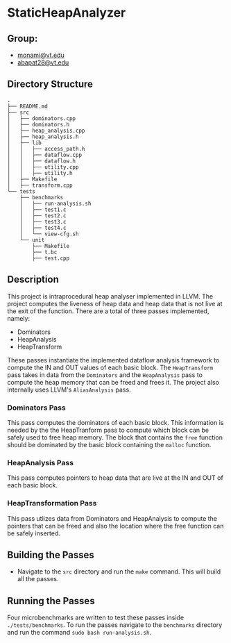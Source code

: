 # StaticHeapAnalyzer

## Group:
- monami@vt.edu
- abapat28@vt.edu

## Directory Structure
```
.
├── README.md
├── src
│   ├── dominators.cpp
│   ├── dominators.h
│   ├── heap_analysis.cpp
│   ├── heap_analysis.h
│   ├── lib
│   │   ├── access_path.h
│   │   ├── dataflow.cpp
│   │   ├── dataflow.h
│   │   ├── utility.cpp
│   │   ├── utility.h
│   ├── Makefile
│   ├── transform.cpp
└── tests
    ├── benchmarks
    │   ├── run-analysis.sh
    │   ├── test1.c
    │   ├── test2.c
    │   ├── test3.c
    │   ├── test4.c
    │   └── view-cfg.sh
    └── unit
        ├── Makefile
        ├── t.bc
        ├── test.cpp
```

## Description
This project is intraprocedural heap analyser implemented in LLVM. The project computes the liveness of heap data and heap data that is not live at the exit of the function. There are a total of three passes implemented, namely:
- Dominators
- HeapAnalysis
- HeapTransform

These passes instantiate the implemented dataflow analysis framework to compute the IN and OUT values of each basic block. The `HeapTransform` pass takes in data from the `Dominators` and the `HeapAnalysis` pass to compute the heap memory that can be freed and frees it. The project also internally uses LLVM's `AliasAnalysis` pass.

### Dominators Pass
This pass computes the dominators of each basic block. This information is needed by the the HeapTranform pass to compute which block can be safely used to free heap memory. The block that contains the `free` function should be dominated by the basic block containing the `malloc` function.

### HeapAnalysis Pass
This pass computes pointers to heap data that are live at the IN and OUT of each basic block.

### HeapTransformation Pass
This pass utlizes data from Dominators and HeapAnalysis to compute the pointers that can be freed and also the location where the free function can be safely inserted.

## Building the Passes
- Navigate to the `src` directory and run the `make` command. This will build all the passes.

## Running the Passes
Four microbenchmarks are written to test these passes inside `./tests/benchmarks`. To run the passes navigate to the `benchmarks` directory and run the command `sudo bash run-analysis.sh`. 